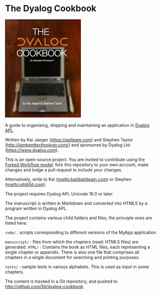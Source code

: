 The Dyalog Cookbook
===================

![Title page](manuscript/images/title_page_thumb.jpg)

A guide to organising, shipping and maintaining an application in [Dyalog APL](http://dyalog.com).

Written by Kai Jaeger (<https://aplteam.com>) and Stephen Taylor (<http://lambenttechnology.com/>) and sponsored by Dyalog Ltd (<https://www.dyalog.com>).

This is an open-source project. You are invited to contribute using the [Forked Workflow model](https://www.atlassian.com/git/tutorials/comparing-workflows/forking-workflow): fork this repository to your own account, make changes and lodge a pull request to include your changes. 

Alternatively, write to Kai (<mailto:kai@aplteam.com>) or Stephen (<mailto:sjt@5jt.com>). 

The project requires Dyalog APL Unicode 16.0 or later. 

The manuscript is written in Markdown and converted into HTML5 by a program written in Dyalog APL. 

The project contains various child folders and files; the principle ones are listed here:

`code/`
: scripts corresponding to different versions of the MyApp application

`manuscript/`
: files from which the chapters (read: HTML5 files) are generated.
`HTML/`
: Contains the book as HTML files, each representing a single chapter or appendix. There is also one file that comprises all chapters in a single document for searching and printing purposes.

`texts/`
: sample texts in various alphabets. This is used as input in some chapters.

The content is tracked in a Git repository, and pushed to <http://github.com/5jt/dyalog-cookbook>.